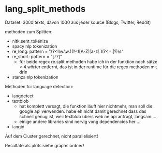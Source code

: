 # lang_split_methods

Dataset: 3000 texts, davon 1000 aus jeder source (Blogs, Twitter, Reddit)

methoden zum Splitten:

- nltk.sent_tokenize
- spacy nlp tokenization
- re_long: pattern = "(?<!\w\.\w.)(?<![A-Z][a-z]\.)(?<=\.|\?)\s"
- re_short: pattern = "[.!?]"
    - für beide regex re.split methoden habe ich in der funktion noch sätze < 4 wörter entfernt, das ist in der runtime für die regex methoden mit drin
- stanza nlp tokenization

Methoden für language detection:

- langdetect
- textblob
    - hat komplett versagt, die funktion läuft hier nichtmehr, man soll die google api verwenden. habe eh nicht damit gerechnet dass das schnell genug ist,
    weil textblob übers web ne api anfragt, langsam ...
    - einige andere libraries sind nervig vong dependencies her ...
- langid

Auf dem Cluster gerechnet, nicht parallelisiert!


Resultate als plots siehe graphs ordner!
